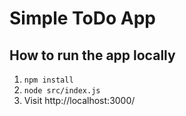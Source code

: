 # Simple ToDo App

## How to run the app locally

1. `npm install`
1. `node src/index.js`
1. Visit http://localhost:3000/